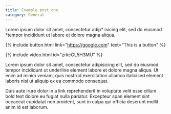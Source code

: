 ```yaml
---
title: Example post one
category: General
---
```


Lorem ipsum dolor sit amet, consectetur adip* isicing elit, sed do eiusmod *tempor incididunt ut labore et dolore magna aliqua.

<!-- more -->

{% include button.html link="https://google.com" text="This is a button" %}

{% include video.html id="zrkcGL5H3MU" %}

Lorem ipsum dolor sit amet, consectetur adipisicing elit, sed do eiusmod tempor incididunt ut underline element labore et dolore magna aliqua. Ut enim ad minim veniam, quis nostrud exercitation ullamco italicised element laboris nisi ut aliquip ex ea commodo consequat.

Duis aute irure dolor in a link reprehenderit in voluptate velit esse cillum bold text dolore eu fugiat nulla pariatur. Excepteur span element sint occaecat cupidatat non proident, sunt in culpa qui officia deserunt mollit anim id est laborum.
